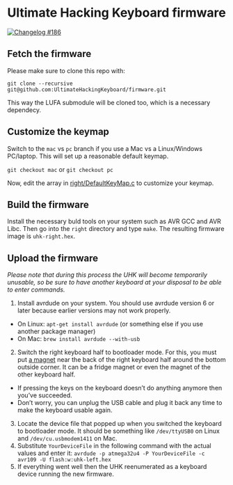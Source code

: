 Ultimate Hacking Keyboard firmware
==================================

[![Changelog #186](https://img.shields.io/badge/changelog-%23186-lightgrey.svg)](https://changelog.com/186)

## Fetch the firmware

Please make sure to clone this repo with:

`git clone --recursive git@github.com:UltimateHackingKeyboard/firmware.git`

This way the LUFA submodule will be cloned too, which is a necessary dependecy.

## Customize the keymap

Switch to the `mac` vs `pc` branch if you use a Mac vs a Linux/Windows PC/laptop. This will set up a reasonable default keymap.

`git checkout mac` or `git checkout pc`

Now, edit the array in [right/DefaultKeyMap.c](right/DefaultKeyMap.c) to customize your keymap.

## Build the firmware

Install the necessary buld tools on your system such as AVR GCC and AVR Libc. Then go into the `right` directory and type `make`. The resulting firmware image is `uhk-right.hex`.

## Upload the firmware

*Please note that during this process the UHK will become temporarily unusable, so be sure to have another keyboard at your disposal to be able to enter commands.*

1. Install avrdude on your system. You should use avrdude version 6 or later because earlier versions may not work properly.
 * On Linux: `apt-get install avrdude` (or something else if you use another package manager)
 * On Mac: `brew install avrdude --with-usb`
2. Switch the right keyboard half to bootloader mode. For this, you must put [a magnet](https://ultimatehackingkeyboard.com/blog/2015/07/20/upgrading-the-firmware-with-a-neodymium-magnet) near the back of the right keyboard half around the bottom outside corner. It can be a fridge magnet or even the magnet of the other keyboard half.
 * If pressing the keys on the keyboard doesn’t do anything anymore then you’ve succeeded.
 * Don’t worry, you can unplug the USB cable and plug it back any time to make the keyboard usable again.
3. Locate the device file that popped up when you switched the keyboard to bootloader mode. It should be something like `/dev/ttyUSB0` on Linux and `/dev/cu.usbmodem1411` on Mac.
4. Substitute `YourDeviceFile` in the following command with the actual values and enter it: `avrdude -p atmega32u4 -P YourDeviceFile -c avr109 -U flash:w:uhk-left.hex`
5. If everything went well then the UHK reenumerated as a keyboard device running the new firmware.
